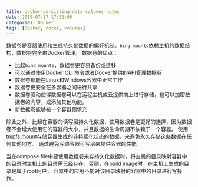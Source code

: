 ```yaml
---
title: docker-persisting-data-volumes-notes
date: 2019-07-17 17:52:06
categories: Docker
tags: [Docker, notes, volumes]
---
```


数据卷是容器使用和生成持久化数据的偏好机制。`bing mounts`依赖主机的数据结构，数据卷完全由Docker管理。
数据卷的优点：
- 比起`bind mounts`，数据卷更容易备份或迁移
- 可以通过使用Docker CLI 命令或者Docker提供的API管理数据卷
- 数据卷都能在Linux和Windows容器中正常工作
- 数据卷更安全在多容器之间进行共享
- 数据卷驱动使得数据卷可以在运程主机或云提供商上进行存储，也可以加密数据卷的内容，或添加其他功能。
- 新数据卷能够被一个容器预填充

除此之外，比起在容器的读写层持久化数据，使用数据卷是更好的选择，因为数据卷不会增大使用它的容器的大小，并且数据的生命周期不依赖于一个容器。
使用[tmpfs mount](https://docs.docker.com/storage/tmpfs/)存储容器生成的非持续化状态的数据，来避免永久存储这些数据在任何其他地方。
通过避免写进容器可写层来提供容器的性能。


当在compose file中要使用数据卷来存持久化数据时，将主机的目录映射容器中的目录时主机上的目录需已经存在，否则，在build image时，在主机上生成的目录是属于root用户，
容器中的应用不能对该目录映射的容器中的目录进行写操作。

